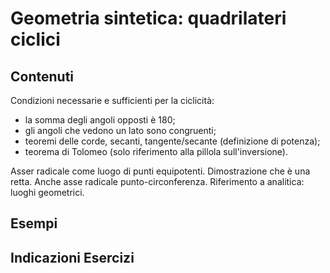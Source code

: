 # Geometria sintetica: quadrilateri ciclici

## Contenuti

Condizioni necessarie e sufficienti per la ciclicità:
- la somma degli angoli opposti è 180;
- gli angoli che vedono un lato sono congruenti;
- teoremi delle corde, secanti, tangente/secante (definizione di potenza);
- teorema di Tolomeo (solo riferimento alla pillola sull'inversione).

Asser radicale come luogo di punti equipotenti. Dimostrazione che è una retta. Anche asse radicale punto-circonferenza. Riferimento a analitica: luoghi geometrici.

## Esempi

## Indicazioni Esercizi
